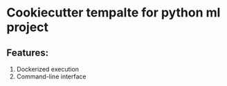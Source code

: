 Cookiecutter tempalte for python ml project
==================

Features:
----------------
1. Dockerized execution
2. Command-line interface
